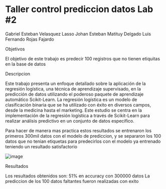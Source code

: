 # Taller control prediccion datos Lab #2

Gabriel Esteban Velasquez Lasso
Johan Esteban Matituy Delgado
Luis Fernando Rojas Fajardo


Objetivos

  El objetivo de este trabajo es predecir 100 registros que no tienen etiquitas en la base de datos

Descripcion 

Este trabajo presenta un enfoque detallado sobre la aplicación de la regresión logística, una técnica de aprendizaje supervisado, en la predicción de datos utilizando el poderoso paquete de aprendizaje automático Scikit-Learn. La regresión logística es un modelo de clasificación binaria que se ha utilizado con éxito en diversos campos, desde la medicina hasta el marketing. Este estudio se centra en la implementación de la regresión logística a través de Scikit-Learn para realizar análisis predictivo en un conjunto de datos específico.

Para hacer de manera mas practica estos resultados se entrenaron los primeros 300mil datos con el modelo de prediccion, y se separaron los 100 datos que no tenian etiquetas para predecirlos con el modelo ya entrenado teniendo un resultado satisfactorio 

![image](https://github.com/Esterben/Taller-control-prediccion-/assets/104816994/4c8f351d-5c1d-43e3-b8c4-5ca145d148a6)


Resultados 

Los resultados obtenidos son: 51% en accuracy con 300000 datos 
                              La prediccion de los 100 datos faltantes fueron realizadas con exito 
                              


